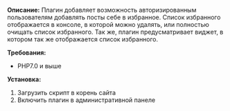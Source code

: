 <b>Описание:</b>
Плагин добавляет возможность авторизированным пользователям добавлять посты себе в избранное. Список избранного отображается в консоле, в которой можно удалять, или полностью очищать список избранного. Так же, плагин предусматривает виджет, в котором так же отображается список избранного.

<b>Требования:</b>
 - PHP7.0 и выше

<b>Установка:</b>
1. Загрузить скрипт в корень сайта
2. Включить плагин в административной панеле
